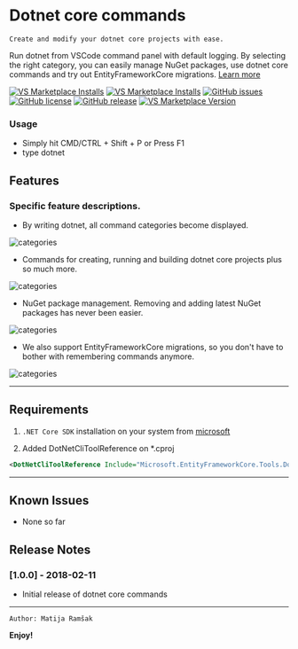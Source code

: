


#  Dotnet core commands


`Create and modify your dotnet core projects with ease.`

Run dotnet from VSCode command panel with default logging. By selecting the right category, you can easily manage NuGet packages, use dotnet core commands and try out EntityFrameworkCore migrations. 
[Learn more](https://github.com/matijarmk/dotnet-core-commands/wiki)



[![VS Marketplace Installs](https://vsmarketplacebadge.apphb.com/installs/matijarmk.dotnet-core-commands.svg)](https://marketplace.visualstudio.com/items?itemName=matijarmk.dotnet-core-commands)
[![VS Marketplace Installs](https://vsmarketplacebadge.apphb.com/rating-short/matijarmk.dotnet-core-commands.svg)](https://marketplace.visualstudio.com/items?itemName=matijarmk.dotnet-core-commands)
[![GitHub issues](https://img.shields.io/github/issues/matijarmk/dotnet-core-commands.svg)](https://github.com/matijarmk/dotnet-core-commands/issues)
[![GitHub license](https://img.shields.io/github/license/matijarmk/dotnet-core-commands.svg)](https://github.com/matijarmk/dotnet-core-commands/blob/master/LICENSE)
[![GitHub release](https://img.shields.io/github/release/matijarmk/dotnet-core-commands.svg)](https://github.com/matijarmk/dotnet-core-commands/releases) [![VS Marketplace Version](https://vsmarketplacebadge.apphb.com/version-short/matijarmk.dotnet-core-commands.svg)](https://marketplace.visualstudio.com/items?itemName=matijarmk.dotnet-core-commands) 

</h4>

### Usage

* Simply hit CMD/CTRL + Shift + P or Press F1
* type dotnet

## Features

### Specific feature descriptions.

* By writing dotnet, all command categories become displayed.

![categories](images/category.gif)

* Commands for creating, running and building dotnet core projects plus so much more.

![categories](images/SDKcommands.gif)

* NuGet package management. Removing and adding latest NuGet packages has never been easier.

![categories](images/packages.gif)


* We also support EntityFrameworkCore migrations, so you don't have to bother with remembering commands anymore.

![categories](images/migrations.gif)

---

## Requirements

1. `.NET Core SDK` installation on your system from [microsoft](https://www.microsoft.com/net/download)

2. Added DotNetCliToolReference on \*.cproj

```xml
<DotNetCliToolReference Include="Microsoft.EntityFrameworkCore.Tools.DotNet" Version="2.0.0" /> current version
```

---

## Known Issues

* None so far

## Release Notes

### [1.0.0] - 2018-02-11

* Initial release of dotnet core commands

<!-- ### 1.0.1

Fixed issue #.
 
### 1.1.0

Added features X, Y, and Z. -->

---

`Author: Matija Ramšak`

**Enjoy!**
